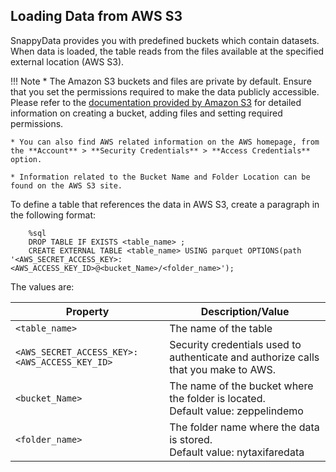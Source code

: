<a id="dataAWSS3"></a>
## Loading Data from AWS S3
SnappyData provides you with predefined buckets which contain datasets. When data is loaded, the table reads from the files available at the specified external location (AWS S3). 

!!! Note
	*	The Amazon S3 buckets and files are private by default. Ensure that you set the permissions required to make the data publicly accessible. Please refer to the [documentation provided by Amazon S3](http://docs.aws.amazon.com/AmazonS3/latest/dev/UsingBucket.html) for detailed information on creating a bucket, adding files and setting required permissions.

	* You can also find AWS related information on the AWS homepage, from the **Account** > **Security Credentials** > **Access Credentials** option.

	* Information related to the Bucket Name and Folder Location can be found on the AWS S3 site.

To define a table that references the data in AWS S3, create a paragraph in the following format:

```
	%sql
	DROP TABLE IF EXISTS <table_name> ;
	CREATE EXTERNAL TABLE <table_name> USING parquet OPTIONS(path '<AWS_SECRET_ACCESS_KEY>:<AWS_ACCESS_KEY_ID>@<bucket_Name>/<folder_name>');
```

The values are:

**Property** | **Description/Value**
---------------|-----------------------------
`<table_name>` |The name of the table
`<AWS_SECRET_ACCESS_KEY>:<AWS_ACCESS_KEY_ID> `| Security credentials used to authenticate and authorize calls that you make to AWS. 
`<bucket_Name>`| The name of the bucket where the folder is located.</br> Default value: zeppelindemo 
`<folder_name>` | The folder name where the data is stored. </br> Default value: nytaxifaredata 